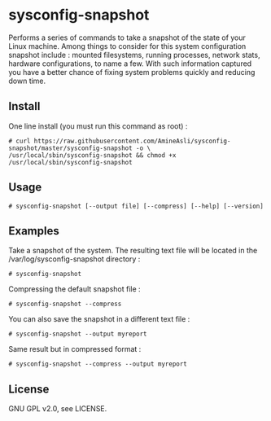 sysconfig-snapshot
====================

Performs a series of commands to take a snapshot of the state of your Linux machine. Among things to consider for this system configuration snapshot include : mounted filesystems, running processes, network stats, hardware configurations, to name a few.
With such information captured you have a better chance of fixing system problems quickly and reducing down time.

## Install
One line install (you must run this command as root) :

    # curl https://raw.githubusercontent.com/AmineAsli/sysconfig-snapshot/master/sysconfig-snapshot -o \
    /usr/local/sbin/sysconfig-snapshot && chmod +x /usr/local/sbin/sysconfig-snapshot

## Usage

    # sysconfig-snapshot [--output file] [--compress] [--help] [--version]

## Examples
Take a snapshot of the system. The resulting text file will be located in the /var/log/sysconfig-snapshot directory : 

    # sysconfig-snapshot

Compressing the default snapshot file :

    # sysconfig-snapshot --compress

You can also save the snapshot in a different text file :

    # sysconfig-snapshot --output myreport

Same result but in compressed format :

    # sysconfig-snapshot --compress --output myreport

## License
GNU GPL v2.0, see LICENSE.

